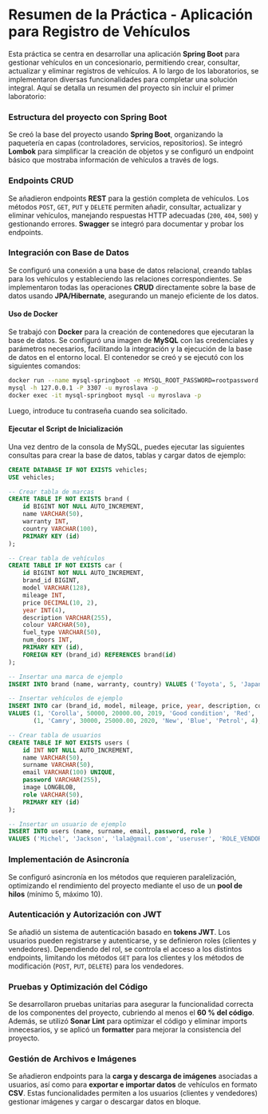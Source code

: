 # Resumen de la Práctica - Aplicación para Registro de Vehículos

Esta práctica se centra en desarrollar una aplicación **Spring Boot** para gestionar vehículos en un concesionario, permitiendo crear, consultar, actualizar y eliminar registros de vehículos. A lo largo de los laboratorios, se implementaron diversas funcionalidades para completar una solución integral. Aquí se detalla un resumen del proyecto sin incluir el primer laboratorio:

### Estructura del proyecto con Spring Boot
Se creó la base del proyecto usando **Spring Boot**, organizando la paquetería en capas (controladores, servicios, repositorios). Se integró **Lombok** para simplificar la creación de objetos y se configuró un endpoint básico que mostraba información de vehículos a través de logs.

### Endpoints CRUD
Se añadieron endpoints **REST** para la gestión completa de vehículos. Los métodos `POST`, `GET`, `PUT` y `DELETE` permiten añadir, consultar, actualizar y eliminar vehículos, manejando respuestas HTTP adecuadas (`200`, `404`, `500`) y gestionando errores. **Swagger** se integró para documentar y probar los endpoints.

### Integración con Base de Datos
Se configuró una conexión a una base de datos relacional, creando tablas para los vehículos y estableciendo las relaciones correspondientes. Se implementaron todas las operaciones **CRUD** directamente sobre la base de datos usando **JPA/Hibernate**, asegurando un manejo eficiente de los datos.

#### Uso de Docker
Se trabajó con **Docker** para la creación de contenedores que ejecutaran la base de datos. Se configuró una imagen de **MySQL** con las credenciales y parámetros necesarios, facilitando la integración y la ejecución de la base de datos en el entorno local. El contenedor se creó y se ejecutó con los siguientes comandos:

```bash
docker run --name mysql-springboot -e MYSQL_ROOT_PASSWORD=rootpassword -e MYSQL_DATABASE=test -e MYSQL_USER=myroslava -e MYSQL_PASSWORD=password -p 3307:3306 -d mysql
mysql -h 127.0.0.1 -P 3307 -u myroslava -p
docker exec -it mysql-springboot mysql -u myroslava -p
```

Luego, introduce tu contraseña cuando sea solicitado.

#### Ejecutar el Script de Inicialización

Una vez dentro de la consola de MySQL, puedes ejecutar las siguientes consultas para crear la base de datos, tablas y cargar datos de ejemplo:

```sql
CREATE DATABASE IF NOT EXISTS vehicles;
USE vehicles;

-- Crear tabla de marcas
CREATE TABLE IF NOT EXISTS brand (
    id BIGINT NOT NULL AUTO_INCREMENT,
    name VARCHAR(50),
    warranty INT,
    country VARCHAR(100),
    PRIMARY KEY (id)
);

-- Crear tabla de vehículos
CREATE TABLE IF NOT EXISTS car (
    id BIGINT NOT NULL AUTO_INCREMENT,
    brand_id BIGINT,
    model VARCHAR(128),
    mileage INT,
    price DECIMAL(10, 2),
    year INT(4),
    description VARCHAR(255),
    colour VARCHAR(50),
    fuel_type VARCHAR(50),
    num_doors INT,
    PRIMARY KEY (id),
    FOREIGN KEY (brand_id) REFERENCES brand(id)
);

-- Insertar una marca de ejemplo
INSERT INTO brand (name, warranty, country) VALUES ('Toyota', 5, 'Japan');

-- Insertar vehículos de ejemplo
INSERT INTO car (brand_id, model, mileage, price, year, description, colour, fuel_type, num_doors) 
VALUES (1, 'Corolla', 50000, 20000.00, 2019, 'Good condition', 'Red', 'Petrol', 4),
       (1, 'Camry', 30000, 25000.00, 2020, 'New', 'Blue', 'Petrol', 4);

-- Crear tabla de usuarios
CREATE TABLE IF NOT EXISTS users (
    id INT NOT NULL AUTO_INCREMENT,
    name VARCHAR(50),
    surname VARCHAR(50),
    email VARCHAR(100) UNIQUE,
    password VARCHAR(255),
    image LONGBLOB,
    role VARCHAR(50),
    PRIMARY KEY (id)
);

-- Insertar un usuario de ejemplo
INSERT INTO users (name, surname, email, password, role ) 
VALUES ('Michel', 'Jackson', 'lala@gmail.com', 'useruser', 'ROLE_VENDOR');
````

### Implementación de Asincronía
Se configuró asincronía en los métodos que requieren paralelización, optimizando el rendimiento del proyecto mediante el uso de un **pool de hilos** (mínimo 5, máximo 10).

### Autenticación y Autorización con JWT
Se añadió un sistema de autenticación basado en **tokens JWT**. Los usuarios pueden registrarse y autenticarse, y se definieron roles (clientes y vendedores). Dependiendo del rol, se controla el acceso a los distintos endpoints, limitando los métodos `GET` para los clientes y los métodos de modificación (`POST`, `PUT`, `DELETE`) para los vendedores.

### Pruebas y Optimización del Código
Se desarrollaron pruebas unitarias para asegurar la funcionalidad correcta de los componentes del proyecto, cubriendo al menos el **60 % del código**. Además, se utilizó **Sonar Lint** para optimizar el código y eliminar imports innecesarios, y se aplicó un **formatter** para mejorar la consistencia del proyecto.

### Gestión de Archivos e Imágenes
Se añadieron endpoints para la **carga y descarga de imágenes** asociadas a usuarios, así como para **exportar e importar datos** de vehículos en formato **CSV**. Estas funcionalidades permiten a los usuarios (clientes y vendedores) gestionar imágenes y cargar o descargar datos en bloque.
